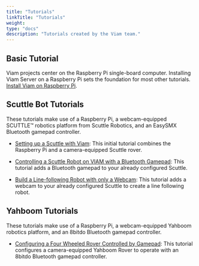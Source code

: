 ```yaml
---
title: "Tutorials"
linkTitle: "Tutorials"
weight: 
type: "docs"
description: "Tutorials created by the Viam team."
---
```

## Basic Tutorial
Viam projects center on the Raspberry Pi single-board computer.
Installing Viam Server on a Raspberry Pi sets the foundation for most other tutorials.
[Install Viam on Raspberry Pi](../../getting-started/installation).


## Scuttle Bot Tutorials
These tutorials make use of a Raspberry Pi, a webcam-equipped SCUTTLE™ robotics platform from Scuttle Robotics, and an EasySMX Bluetooth gamepad controller.

* [Setting up a Scuttle with Viam](scuttlebot.md):
This initial tutorial combines the Raspberry Pi and a camera-equipped Scuttle rover.

* [Controlling a Scuttle Robot on VIAM with a Bluetooth Gamepad](scuttle-gamepad.md):
This tutorial adds a Bluetooth gamepad to your already configured Scuttle.

* [Build a Line-following Robot with only a Webcam](webcam-line-follower-robot.md):
This tutorial adds a webcam to your already configured Scuttle to create a line following robot.

## Yahboom Tutorials
These tutorials make use of a Raspberry Pi, a webcam-equipped Yahboom robotics platform, and an 8bitdo Bluetooth gamepad controller.

* [Configuring a Four Wheeled Rover Controlled by Gamepad](yahboom-rover.md):
This tutorial configures a camera-equipped Yahboom Rover to operate with an 8bitdo Bluetooth gamepad controller.
